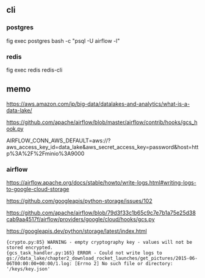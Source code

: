## cli

### postgres

fig exec postgres bash -c "psql -U airflow -l"


### redis

fig exec redis redis-cli

## memo

https://aws.amazon.com/jp/big-data/datalakes-and-analytics/what-is-a-data-lake/

https://github.com/apache/airflow/blob/master/airflow/contrib/hooks/gcs_hook.py

AIRFLOW_CONN_AWS_DEFAULT=aws://?aws_access_key_id=data_lake&aws_secret_access_key=password&host=http%3A%2F%2Fminio%3A9000

### airflow

https://airflow.apache.org/docs/stable/howto/write-logs.html#writing-logs-to-google-cloud-storage

https://github.com/googleapis/python-storage/issues/102

https://github.com/apache/airflow/blob/79d3f33c1b65c9c7e7b1a75e25d38cab9aa4517f/airflow/providers/google/cloud/hooks/gcs.py

https://googleapis.dev/python/storage/latest/index.html

```
{crypto.py:85} WARNING - empty cryptography key - values will not be stored encrypted.
{gcs_task_handler.py:165} ERROR - Could not write logs to gs://data_lake/chapter2_download_rocket_launches/get_pictures/2015-06-06T00:00:00+00:00/1.log: [Errno 2] No such file or directory: '/keys/key.json'
```
